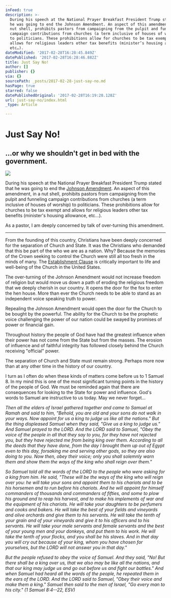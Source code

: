 ```yaml
---
inFeed: true
description: >-
  During his speech at the National Prayer Breakfast President Trump stated that
  he was going to end the Johnson Amendment. An aspect of this amendment, in a
  nut shell, prohibits pastors from campaigning from the pulpit and funneling
  campaign contributions from churches (a term inclusive of houses of worship)
  to politicians. These prohibitions allow for churches to be tax exempt and
  allows for religious leaders other tax benefits (minister’s housing allowance,
  etc…).
dateModified: '2017-02-28T16:28:45.849Z'
datePublished: '2017-02-28T16:28:46.882Z'
title: Just Say No!
author: []
publisher: {}
via: {}
sourcePath: _posts/2017-02-28-just-say-no.md
hasPage: true
starred: false
datePublishedOriginal: '2017-02-28T16:19:28.128Z'
url: just-say-no/index.html
_type: Article

---
```

# Just Say No!

## ...or why we shouldn't get in bed with the government.
![](https://the-grid-user-content.s3-us-west-2.amazonaws.com/6a4e0497-77c5-427c-875b-820cbf56bb85.jpg)

During his speech at the National Prayer Breakfast President Trump stated that he was going to end the [Johnson Amendment][0]. An aspect of this amendment, in a nut shell, prohibits pastors from campaigning from the pulpit and funneling campaign contributions from churches (a term inclusive of houses of worship) to politicians. These prohibitions allow for churches to be tax exempt and allows for religious leaders other tax benefits (minister's housing allowance, etc...).

As a pastor, I am deeply concerned by talk of over-turning this amendment.

---

From the founding of this country, Christians have been deeply concerned for the separation of Church and State. It was the Christians who demanded that this be part of the who we are as a nation. Why? Because the memories of the Crown seeking to control the Church were still all too fresh in the minds of many. The [Establishment Clause][1] is critically important to life and well-being of the Church in the United States.

The over-turning of the Johnson Amendment would not increase freedom of religion but would move us down a path of eroding the religious freedom that we deeply cherish in our country. It opens the door for the fox to enter the hen house. More than ever the Church needs to be able to stand as an independent voice speaking truth to power.

Repealing the Johnson Amendment would open the door for the Church to be bought by the powerful. The ability for the Church to be the prophetic voice challenging the power of our nation could be swayed by promises of power or financial gain.

Throughout history the people of God have had the greatest influence when their power has not come from the State but from the masses. The erosion of influence and of faithful integrity has followed closely behind the Church receiving "official" power.

The separation of Church and State must remain strong. Perhaps more now than at any other time in the history of our country.

I turn as I often do when these kinds of matters come before us to 1 Samuel 8\. In my mind this is one of the most significant turning points in the history of the people of God. We must be reminded again that there are consequences for looking to the State for power and influence. God's words to Samuel are instructive to us today. May we never forget...

_Then all the elders of Israel gathered together and came to Samuel at Ramah and said to him, "Behold, you are old and your sons do not walk in your ways. Now appoint for us a king to judge us like all the nations." But the thing displeased Samuel when they said, "Give us a king to judge us." And Samuel prayed to the LORD. And the LORD said to Samuel, "Obey the voice of the people in all that they say to you, for they have not rejected you, but they have rejected me from being king over them. According to all the deeds that they have done, from the day I brought them up out of Egypt even to this day, forsaking me and serving other gods, so they are also doing to you. Now then, obey their voice; only you shall solemnly warn them and show them the ways of the king who shall reign over them."_

_So Samuel told all the words of the LORD to the people who were asking for a king from him. He said, "These will be the ways of the king who will reign over you: he will take your sons and appoint them to his chariots and to be his horsemen and to run before his chariots. And he will appoint for himself commanders of thousands and commanders of fifties, and some to plow his ground and to reap his harvest, and to make his implements of war and the equipment of his chariots. He will take your daughters to be perfumers and cooks and bakers. He will take the best of your fields and vineyards and olive orchards and give them to his servants. He will take the tenth of your grain and of your vineyards and give it to his officers and to his servants. He will take your male servants and female servants and the best of your young men and your donkeys, and put them to his work. He will take the tenth of your flocks, and you shall be his slaves. And in that day you will cry out because of your king, whom you have chosen for yourselves, but the LORD will not answer you in that day."_

_But the people refused to obey the voice of Samuel. And they said, "No! But there shall be a king over us, that we also may be like all the nations, and that our king may judge us and go out before us and fight our battles." And when Samuel had heard all the words of the people, he repeated them in the ears of the LORD. And the LORD said to Samuel, "Obey their voice and make them a king." Samuel then said to the men of Israel, "Go every man to his city." (1 Samuel 8:4--22, ESV)_

[0]: http://t.umblr.com/redirect?z=https%3A%2F%2Fen.wikipedia.org%2Fwiki%2FJohnson_Amendment&t=MTRiOWQ2Y2VkMmNiMzljYTA2ZTA2Yzk3NWI2NDFlMmY4YmExZDhkOSwxQ1NXUVR1Qw%3D%3D&b=t%3Ated7ejFPl_xcIKJQ8r1G4A&p=https%3A%2F%2Fdanielmrose.tumblr.com%2Fpost%2F156762251033%2Fjust-say-no&m=1
[1]: http://t.umblr.com/redirect?z=https%3A%2F%2Fen.wikipedia.org%2Fwiki%2FEstablishment_Clause&t=ODRhZDg0OGJhMTY0NmY3MzhjODgzMTk2NzM1ZGYxOTU4MGEzZTRjNiwxQ1NXUVR1Qw%3D%3D&b=t%3Ated7ejFPl_xcIKJQ8r1G4A&p=https%3A%2F%2Fdanielmrose.tumblr.com%2Fpost%2F156762251033%2Fjust-say-no&m=1